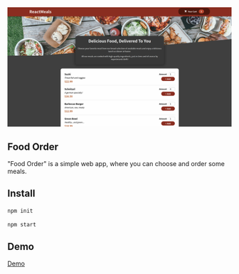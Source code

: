 <img src="Project_Screenshot.png" alt="Food Order" />

## Food Order
"Food Order" is a simple web app, where you can choose and order some meals. 

## Install

```sh
npm init
```

```sh
npm start
```

## Demo
<a href="https://soltonanna.github.io/food-order/" target="_blank"> Demo </a>
